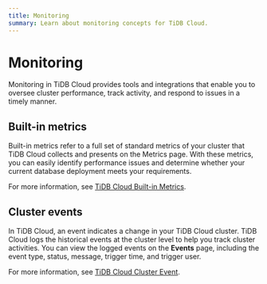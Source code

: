 ```yaml
---
title: Monitoring
summary: Learn about monitoring concepts for TiDB Cloud.
---
```


# Monitoring

Monitoring in TiDB Cloud provides tools and integrations that enable you to oversee cluster performance, track activity, and respond to issues in a timely manner.

## Built-in metrics

Built-in metrics refer to a full set of standard metrics of your cluster that TiDB Cloud collects and presents on the Metrics page. With these metrics, you can easily identify performance issues and determine whether your current database deployment meets your requirements.

For more information, see [TiDB Cloud Built-in Metrics](/tidb-cloud/built-in-monitoring.md).

## Cluster events

In TiDB Cloud, an event indicates a change in your TiDB Cloud cluster. TiDB Cloud logs the historical events at the cluster level to help you track cluster activities. You can view the logged events on the **Events** page, including the event type, status, message, trigger time, and trigger user.

For more information, see [TiDB Cloud Cluster Event](/tidb-cloud/tidb-cloud-events.md).
